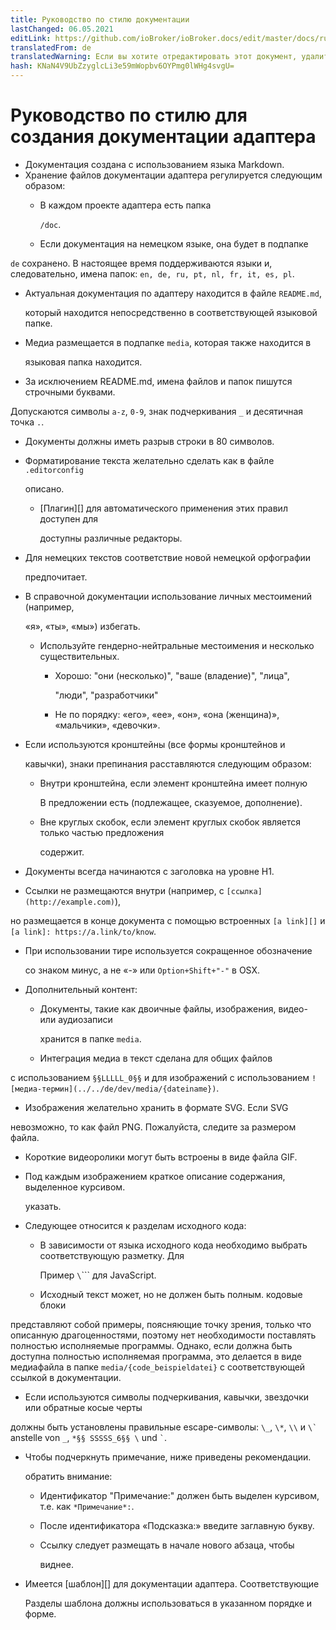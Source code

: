 ```yaml
---
title: Руководство по стилю документации
lastChanged: 06.05.2021
editLink: https://github.com/ioBroker/ioBroker.docs/edit/master/docs/ru/dev/adapterdocstyleguide.md
translatedFrom: de
translatedWarning: Если вы хотите отредактировать этот документ, удалите поле «translationFrom», в противном случае этот документ будет снова автоматически переведен
hash: KNaN4V9UbZzyglcLi3e59mWopbv6OYPmg0lWHg4svgU=
---
```

# Руководство по стилю для создания документации адаптера
* Документация создана с использованием языка Markdown.
* Хранение файлов документации адаптера регулируется следующим образом:
  * В каждом проекте адаптера есть папка

    `/doc`.

  * Если документация на немецком языке, она будет в подпапке

`de` сохранено. В настоящее время поддерживаются языки и, следовательно, имена папок: `en, de, ru, pt, nl, fr, it, es, pl`.

  * Актуальная документация по адаптеру находится в файле `README.md`,

    который находится непосредственно в соответствующей языковой папке.

  * Медиа размещается в подпапке `media`, которая также находится в

    языковая папка находится.

  * За исключением README.md, имена файлов и папок пишутся строчными буквами.

Допускаются символы `a-z`, `0-9`, знак подчеркивания `_` и десятичная точка `.`.

* Документы должны иметь разрыв строки в 80 символов.
* Форматирование текста желательно сделать как в файле `.editorconfig`

  описано.

  * [Плагин][] для автоматического применения этих правил доступен для

    доступны различные редакторы.

* Для немецких текстов соответствие новой немецкой орфографии

  предпочитает.

* В справочной документации использование личных местоимений (например,

  «я», «ты», «мы») избегать.

  * Используйте гендерно-нейтральные местоимения и несколько существительных.
    * Хорошо: "они (несколько)", "ваше (владение)", "лица",

      "люди", "разработчики"

    * Не по порядку: «его», «ее», «он», «она (женщина)», «мальчики», «девочки».
* Если используются кронштейны (все формы кронштейнов и

  кавычки), знаки препинания расставляются следующим образом:

  * Внутри кронштейна, если элемент кронштейна имеет полную

    В предложении есть (подлежащее, сказуемое, дополнение).

  * Вне круглых скобок, если элемент круглых скобок является только частью предложения

    содержит.

* Документы всегда начинаются с заголовка на уровне H1.
* Ссылки не размещаются внутри (например, с `[ссылка](http://example.com)`),

но размещается в конце документа с помощью встроенных `[a link][]` и `[a link]: https://a.link/to/know`.

* При использовании тире используется сокращенное обозначение

  со знаком минус, а не «-» или `Option+Shift+"-"` в OSX.

* Дополнительный контент:
  * Документы, такие как двоичные файлы, изображения, видео- или аудиозаписи

    хранится в папке `media`.

  * Интеграция медиа в текст сделана для общих файлов

с использованием `§§LLLLL_0§§` и для изображений с использованием `![медиа-термин](../../de/dev/media/{dateiname})`.

  * Изображения желательно хранить в формате SVG. Если SVG

невозможно, то как файл PNG. Пожалуйста, следите за размером файла.

  * Короткие видеоролики могут быть встроены в виде файла GIF.
  * Под каждым изображением краткое описание содержания, выделенное курсивом.

    указать.

* Следующее относится к разделам исходного кода:
  * В зависимости от языка исходного кода необходимо выбрать соответствующую разметку. Для

    Пример `\`\`\`` для JavaScript.

  * Исходный текст может, но не должен быть полным. кодовые блоки

представляют собой примеры, поясняющие точку зрения, только что описанную драгоценностями, поэтому нет необходимости поставлять полностью исполняемые программы. Однако, если должна быть доступна полностью исполняемая программа, это делается в виде медиафайла в папке `media/{code_beispieldatei}` с соответствующей ссылкой в документации.

* Если используются символы подчеркивания, кавычки, звездочки или обратные косые черты

должны быть установлены правильные escape-символы: `\_`, `\*`, `\\` и ``\` `` anstelle von `_`, `*§§ SSSSS_6§§ \` und `` ` ``.

* Чтобы подчеркнуть примечание, ниже приведены рекомендации.

  обратить внимание:

  * Идентификатор "Примечание:" должен быть выделен курсивом, т.е. как `*Примечание*:`.
  * После идентификатора «Подсказка:» введите заглавную букву.
  * Ссылку следует размещать в начале нового абзаца, чтобы

    виднее.

* Имеется [шаблон][] для документации адаптера. Соответствующие

  Разделы шаблона должны использоваться в указанном порядке и форме.

[Plugin]: http://editorconfig.org/#download

[Vorlage]: dev/adaptertemplate